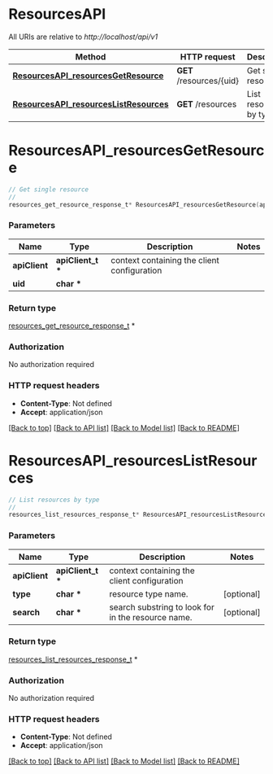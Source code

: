 # ResourcesAPI

All URIs are relative to *http://localhost/api/v1*

Method | HTTP request | Description
------------- | ------------- | -------------
[**ResourcesAPI_resourcesGetResource**](ResourcesAPI.md#ResourcesAPI_resourcesGetResource) | **GET** /resources/{uid} | Get single resource
[**ResourcesAPI_resourcesListResources**](ResourcesAPI.md#ResourcesAPI_resourcesListResources) | **GET** /resources | List resources by type


# **ResourcesAPI_resourcesGetResource**
```c
// Get single resource
//
resources_get_resource_response_t* ResourcesAPI_resourcesGetResource(apiClient_t *apiClient, char * uid);
```

### Parameters
Name | Type | Description  | Notes
------------- | ------------- | ------------- | -------------
**apiClient** | **apiClient_t \*** | context containing the client configuration |
**uid** | **char \*** |  | 

### Return type

[resources_get_resource_response_t](resources_get_resource_response.md) *


### Authorization

No authorization required

### HTTP request headers

 - **Content-Type**: Not defined
 - **Accept**: application/json

[[Back to top]](#) [[Back to API list]](../README.md#documentation-for-api-endpoints) [[Back to Model list]](../README.md#documentation-for-models) [[Back to README]](../README.md)

# **ResourcesAPI_resourcesListResources**
```c
// List resources by type
//
resources_list_resources_response_t* ResourcesAPI_resourcesListResources(apiClient_t *apiClient, char * type, char * search);
```

### Parameters
Name | Type | Description  | Notes
------------- | ------------- | ------------- | -------------
**apiClient** | **apiClient_t \*** | context containing the client configuration |
**type** | **char \*** | resource type name. | [optional] 
**search** | **char \*** | search substring to look for in the resource name. | [optional] 

### Return type

[resources_list_resources_response_t](resources_list_resources_response.md) *


### Authorization

No authorization required

### HTTP request headers

 - **Content-Type**: Not defined
 - **Accept**: application/json

[[Back to top]](#) [[Back to API list]](../README.md#documentation-for-api-endpoints) [[Back to Model list]](../README.md#documentation-for-models) [[Back to README]](../README.md)

